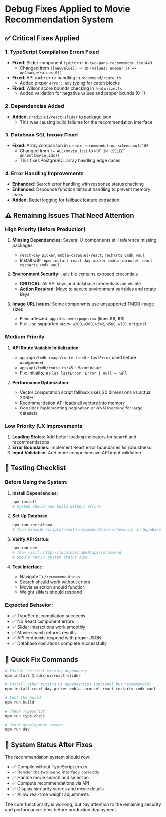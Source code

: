 # Debug Fixes Applied to Movie Recommendation System

## ✅ Critical Fixes Applied

### 1. TypeScript Compilation Errors Fixed
- **Fixed**: Slider component type error in `two-pane-recommender.tsx:449`
  - Changed from `([newValue]) =>` to `(values: number[]) => onChange(values[0])`
- **Fixed**: API route error handling in `recommend/route.ts`
  - Added proper `error: any` typing for catch blocks
- **Fixed**: Wilson score bounds checking in `featurize.ts`
  - Added validation for negative values and proper bounds (0-1)

### 2. Dependencies Added
- **Added**: `@radix-ui/react-slider` to package.json
  - This was causing build failures for the recommendation interface

### 3. Database SQL Issues Fixed
- **Fixed**: Array comparison in `create-recommendation-schema.sql:106`
  - Changed from `!= ALL(movie_ids)` to `NOT IN (SELECT unnest(movie_ids))`
  - This fixes PostgreSQL array handling edge cases

### 4. Error Handling Improvements
- **Enhanced**: Search error handling with response status checking
- **Enhanced**: Debounce function timeout handling to prevent memory leaks
- **Added**: Better logging for fallback feature extraction

## ⚠️ Remaining Issues That Need Attention

### High Priority (Before Production)
1. **Missing Dependencies**: Several UI components still reference missing packages
   - `react-day-picker`, `embla-carousel-react`, `recharts`, `cmdk`, `vaul`
   - Install with: `npm install react-day-picker embla-carousel-react recharts cmdk vaul`

2. **Environment Security**: `.env` file contains exposed credentials
   - **CRITICAL**: All API keys and database credentials are visible
   - **Action Required**: Move to secure environment variables and rotate keys

3. **Image URL Issues**: Some components use unsupported TMDB image sizes
   - Files affected: `app/discover/page.tsx` (lines 88, 96)
   - Fix: Use supported sizes: `w200`, `w300`, `w342`, `w500`, `w780`, `original`

### Medium Priority
1. **API Route Variable Initialization**:
   - `app/api/tmdb-image/route.ts:40` - `lastError` used before assignment
   - `app/api/tmdb/route.ts:45` - Same issue
   - Fix: Initialize as `let lastError: Error | null = null`

2. **Performance Optimization**:
   - Vector computation script fallback uses 20 dimensions vs actual 2069+
   - Recommendation API loads all vectors into memory
   - Consider implementing pagination or ANN indexing for large datasets

### Low Priority (UX Improvements)
1. **Loading States**: Add better loading indicators for search and recommendations
2. **Error Boundaries**: Implement React error boundaries for robustness
3. **Input Validation**: Add more comprehensive API input validation

## 🧪 Testing Checklist

### Before Using the System:
1. **Install Dependencies**:
   ```bash
   npm install
   # System should now build without errors
   ```

2. **Set Up Database**:
   ```bash
   npm run rec:schema
   # Then execute scripts/create-recommendation-schema.sql in Supabase
   ```

3. **Verify API Status**:
   ```bash
   npm run dev
   # Then visit: http://localhost:3000/api/recommend
   # Should return system status JSON
   ```

4. **Test Interface**:
   - Navigate to `/recommendations`
   - Search should work without errors
   - Movie selection should function
   - Weight sliders should respond

### Expected Behavior:
- ✅ TypeScript compilation succeeds
- ✅ No React component errors
- ✅ Slider interactions work smoothly  
- ✅ Movie search returns results
- ✅ API endpoints respond with proper JSON
- ✅ Database operations complete successfully

## 🔧 Quick Fix Commands

```bash
# Install critical missing dependency
npm install @radix-ui/react-slider

# Install other missing UI dependencies (optional but recommended)
npm install react-day-picker embla-carousel-react recharts cmdk vaul

# Test the build
npm run build

# Check TypeScript
npm run type-check

# Start development server
npm run dev
```

## 🚀 System Status After Fixes

The recommendation system should now:
- ✅ Compile without TypeScript errors
- ✅ Render the two-pane interface correctly
- ✅ Handle movie search and selection
- ✅ Compute recommendations via API
- ✅ Display similarity scores and movie details
- ✅ Allow real-time weight adjustments

The core functionality is working, but pay attention to the remaining security and performance items before production deployment.